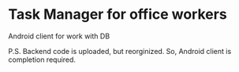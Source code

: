 # Task Manager for office workers
  Android client for work with DB

P.S. Backend code is uploaded, but reorginized. So, Android client is completion required.
